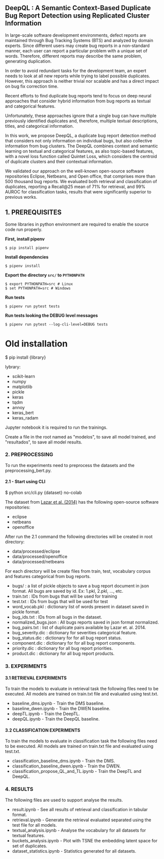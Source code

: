 ## DeepQL : A Semantic Context-Based Duplicate Bug Report Detection using Replicated Cluster Information

In large-scale software development environments, defect reports are maintained through Bug Tracking Systems (BTS) and analyzed by domain experts. Since different users may create bug reports in a non-standard manner, each user can report a particular problem with a unique set of words. Therefore, different reports may describe the same problem, generating duplication. 


 In order to avoid redundant tasks for the development team, an expert needs to look at all new reports while trying to label possible duplicates. However, this approach is neither trivial nor scalable and has a direct impact on bug fix correction time. 
 
 
 Recent efforts to find duplicate bug reports tend to focus on deep neural approaches that consider hybrid information from bug reports as textual and categorical features.
 
 
 Unfortunately, these approaches ignore that a single bug can have multiple previously identified duplicates and, therefore, multiple textual descriptions, titles, and categorical information.
 
 
 In this work, we propose DeepQL, a duplicate bug report detection method that considers not only information on individual bugs, but also collective information from bug clusters. The DeepQL combines context and semantic learning on textual and categorical features, as also topic-based features, with a novel loss function called Quintet Loss, which considers the centroid of duplicate clusters and their contextual information.
 
 
 We validated our approach on the well-known open-source software repositories Eclipse, Netbeans, and Open office, that comprises more than 500 thousand bug reports. We evaluated both retrieval and classification of duplicates, reporting a Recall@25 mean of 71% for retrieval, and 99% AUROC for classification tasks, results that were significantly superior to previous works.

## 1. PREREQUISITES

Some libraries in python environment are required to enable the source code run properly.

**First, install pipenv**

```
$ pip install pipenv
```

**Install dependencies**

```
$ pipenv install
```

**Export the directory ```src/``` to ```PYTHONPATH```**

```
$ export PYTHONPATH=src # Linux
$ set PYTHONPATH=src # Windows
```

**Run tests**

```
$ pipenv run pytest tests
```

**Run tests looking the DEBUG level messages**

```
$ pipenv run pytest --log-cli-level=DEBUG tests
```

# Old installation

$ pip install {library}

lybrary:
- scikit-learn
- numpy
- matplotlib
- pickle
- keras
- tqdm
- annoy
- keras_bert
- keras_radam

Jupyter notebook it is required to run the trainings.

Create a file in the root named as "modelos", to save all model trained, and "resultados", to save all model results.

### 2. PREPROCESSING

To run the experiments need to preprocess the datasets and the preprocessing_bert.py.

#### 2.1 - Start using CLI

$ python src/cli.py {dataset} no-colab

The dataset from [Lazar et al. (2014)](http://alazar.people.ysu.edu/msr14data/) has the following open-source software repositories:
- eclipse
- netbeans
- openoffice

After run the 2.1 command the following directories will be created in root directory:

- data/processed/eclipse
- data/processed/openoffice
- data/processed/netbeans

For each directory will be create files from train, test, vocabulary corpus and features categorical from bug reports.

- bugs/ : a list of pickle objects to save a bug report document in json format. All bugs are saved by id. Ex: 1.pkl, 2.pkl, ..., etc.
- train.txt : IDs from bugs that will be used for training
- test.txt : IDs from bugs that will be used for test
- word_vocab.pkl : dictionary list of words present in dataset saved in pickle format.
- bug_ids.txt : IDs from all bugs in the dataset.
- normalized_bugs.json : All bugs reports saved in json format normalized.
- bug_pairs.txt : list of duplicate pairs available by Lazar et. al. 2014.
- bug_severity.dic : dictionary for severities categorical feature.
- bug_status.dic : dictionary for for all bug report status.
- component.dic : dictionary for for all bug report components.
- priority.dic : dictionary for all bug report priorities.
- product.dic : dictionary for all bug report products.


### 3. EXPERIMENTS

#### 3.1 RETRIEVAL EXPERIMENTS ##

To train the models to evaluate in retrieval task the following files need to be executed. All models are trained
on train.txt file and evaluated using test.txt.

- baseline_dms.ipynb - Train the DMS baseline.
- baseline_dwen.ipynb - Train the DWEN baseline.
- deepTL.ipynb - Train the DeepTL.
- deepQL.ipynb - Train the DeepQL baseline.

#### 3.2 CLASSIFICATION EXPERIMENTS

To train the models to evaluate in classification task the following files need to be executed. All models are trained
on train.txt file and evaluated using test.txt.

- classification_baseline_dms.ipynb - Train the DMS.
- classification_baseline_dwen.ipynb -  Train the DWEN.
- classification_propose_QL_and_TL.ipynb - Train the DeepTL and DeepQL.

### 4. RESULTS

The following files are used to support analyse the results.

- result.ipynb - See all results of retrieval and classification in tabular format.
- retrieval.ipynb - Generate the retrieval evaluated separated using the test file for all models.
- textual_analysis.ipynb - Analyse the vocabulary for all datasets for textual features.
- buckets_analysis.ipynb - Plot with TSNE the embedding latent space for set of duplicates.
- dataset_statistics.ipynb - Statistics generated for all datasets.
